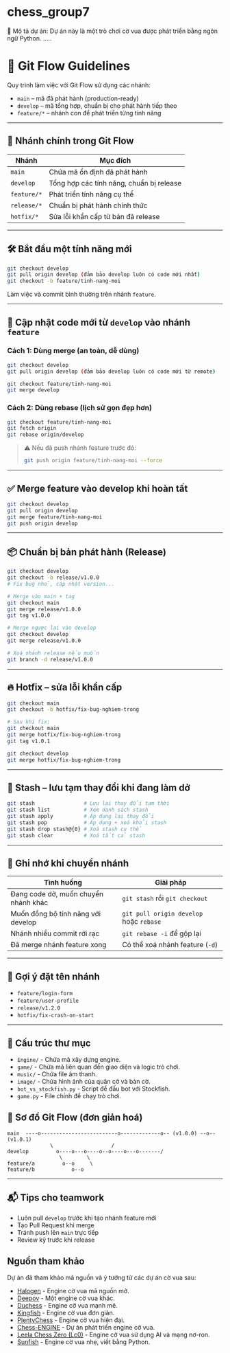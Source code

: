 # chess_group7

📘 Mô tả dự án:
Dự án này là một trò chơi cờ vua được phát triển bằng ngôn ngữ Python.
.....

# 🚀 Git Flow Guidelines

Quy trình làm việc với Git Flow sử dụng các nhánh:
- `main` – mã đã phát hành (production-ready)
- `develop` – mã tổng hợp, chuẩn bị cho phát hành tiếp theo
- `feature/*` – nhánh con để phát triển từng tính năng

---

## 🔁 Nhánh chính trong Git Flow

| Nhánh       | Mục đích                                 |
|-------------|-------------------------------------------|
| `main`      | Chứa mã ổn định đã phát hành              |
| `develop`   | Tổng hợp các tính năng, chuẩn bị release  |
| `feature/*` | Phát triển tính năng cụ thể               |
| `release/*` | Chuẩn bị phát hành chính thức             |
| `hotfix/*`  | Sửa lỗi khẩn cấp từ bản đã release        |

---

## 🛠️ Bắt đầu một tính năng mới

```bash
git checkout develop
git pull origin develop (đảm bảo develop luôn có code mới nhất)
git checkout -b feature/tinh-nang-moi
```

Làm việc và commit bình thường trên nhánh `feature`.

---

## 🔄 Cập nhật code mới từ `develop` vào nhánh `feature`

### Cách 1: Dùng merge (an toàn, dễ dùng)
```bash
git checkout develop
git pull origin develop (đảm bảo develop luôn có code mới từ remote)

git checkout feature/tinh-nang-moi
git merge develop
```

### Cách 2: Dùng rebase (lịch sử gọn đẹp hơn)
```bash
git checkout feature/tinh-nang-moi
git fetch origin
git rebase origin/develop
```

> ⚠️ Nếu đã push nhánh feature trước đó:
> ```bash
> git push origin feature/tinh-nang-moi --force
> ```

---

## ✅ Merge feature vào develop khi hoàn tất

```bash
git checkout develop
git pull origin develop
git merge feature/tinh-nang-moi
git push origin develop
```

---

## 📦 Chuẩn bị bản phát hành (Release)

```bash
git checkout develop
git checkout -b release/v1.0.0
# Fix bug nhỏ, cập nhật version...

# Merge vào main + tag
git checkout main
git merge release/v1.0.0
git tag v1.0.0

# Merge ngược lại vào develop
git checkout develop
git merge release/v1.0.0

# Xoá nhánh release nếu muốn
git branch -d release/v1.0.0
```

---

## 🔥 Hotfix – sửa lỗi khẩn cấp

```bash
git checkout main
git checkout -b hotfix/fix-bug-nghiem-trong

# Sau khi fix:
git checkout main
git merge hotfix/fix-bug-nghiem-trong
git tag v1.0.1

git checkout develop
git merge hotfix/fix-bug-nghiem-trong
```

---

## 💼 Stash – lưu tạm thay đổi khi đang làm dở

```bash
git stash                # Lưu lại thay đổi tạm thời
git stash list           # Xem danh sách stash
git stash apply          # Áp dụng lại thay đổi
git stash pop            # Áp dụng + xoá khỏi stash
git stash drop stash@{0} # Xoá stash cụ thể
git stash clear          # Xoá tất cả stash
```

---

## 🧠 Ghi nhớ khi chuyển nhánh

| Tình huống                              | Giải pháp                              |
|----------------------------------------|----------------------------------------|
| Đang code dở, muốn chuyển nhánh khác   | `git stash` rồi `git checkout`         |
| Muốn đồng bộ tính năng với develop     | `git pull origin develop` hoặc `rebase`|
| Nhánh nhiều commit rời rạc             | `git rebase -i` để gộp lại              |
| Đã merge nhánh feature xong            | Có thể xoá nhánh feature (`-d`)        |

---

## 📌 Gợi ý đặt tên nhánh

- `feature/login-form`
- `feature/user-profile`
- `release/v1.2.0`
- `hotfix/fix-crash-on-start`

---


## 📁 Cấu trúc thư mục
- `Engine/` - Chứa mã xây dựng engine.
- `game/` - Chứa mã liên quan đến giao diện và logic trò chơi.
- `music/` - Chứa file âm thanh.
- `image/` - Chứa hình ảnh của quân cờ và bàn cờ.
- `bot_vs_stockfish.py` - Script để đấu bot với Stockfish.
- `game.py` - File chính để chạy trò chơi.

  
## 🌟 Sơ đồ Git Flow (đơn giản hoá)

```plaintext
main  ----o-------------------------o-------------o-- (v1.0.0) --o-- (v1.0.1)
              \                   /
develop         o----o---o----o--o----o---o-------/
                 \        \
feature/a         o--o     \
feature/b            o--o
```

---

## 📬 Tips cho teamwork

- Luôn pull `develop` trước khi tạo nhánh feature mới
- Tạo Pull Request khi merge
- Tránh push lên `main` trực tiếp
- Review kỹ trước khi release


## Nguồn tham khảo
Dự án đã tham khảo mã nguồn và ý tưởng từ các dự án cờ vua sau:

- [Halogen](https://github.com/KierenP/Halogen) - Engine cờ vua mã nguồn mở.
- [Deepov](https://github.com/jhonnold/deepov) - Một engine cờ vua khác.
- [Duchess](https://github.com/bhlangonijr/duchess) - Engine cờ vua mạnh mẽ.
- [Kingfish](https://github.com/adityachirlun/kingfish) - Engine cờ vua đơn giản.
- [PlentyChess](https://github.com/LeelaChessZero/plentychess) - Engine cờ vua hiện đại.
- [Chess-ENGINE](https://github.com/Chess-ENGINE/Chess-ENGINE) - Dự án phát triển engine cờ vua.
- [Leela Chess Zero (Lc0)](https://lczero.org/) - Engine cờ vua sử dụng AI và mạng nơ-ron.
- [Sunfish](https://github.com/thomasahle/sunfish) - Engine cờ vua nhẹ, viết bằng Python.

